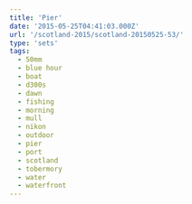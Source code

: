 ```yaml
---
title: 'Pier'
date: '2015-05-25T04:41:03.000Z'
url: '/scotland-2015/scotland-20150525-53/'
type: 'sets'
tags:
  - 50mm
  - blue hour
  - boat
  - d300s
  - dawn
  - fishing
  - morning
  - mull
  - nikon
  - outdoor
  - pier
  - port
  - scotland
  - tobermory
  - water
  - waterfront
---
```

